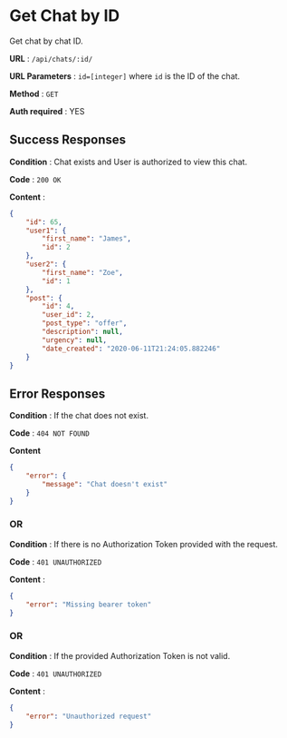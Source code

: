 # Get Chat by ID

Get chat by chat ID.

**URL** : `/api/chats/:id/`

**URL Parameters** : `id=[integer]` where `id` is the ID of the chat.

**Method** : `GET`

**Auth required** : YES

## Success Responses

**Condition** : Chat exists and User is authorized to view this chat.

**Code** : `200 OK`

**Content** : 

```json
{
    "id": 65,
    "user1": {
        "first_name": "James",
        "id": 2
    },
    "user2": {
        "first_name": "Zoe",
        "id": 1
    },
    "post": {
        "id": 4,
        "user_id": 2,
        "post_type": "offer",
        "description": null,
        "urgency": null,
        "date_created": "2020-06-11T21:24:05.882246"
    }
}
```

## Error Responses

**Condition** : If the chat does not exist.

**Code** : `404 NOT FOUND`

**Content**

```json
{
    "error": {
        "message": "Chat doesn't exist"
    }
}
```

### OR

**Condition** : If there is no Authorization Token provided with the request.

**Code** : `401 UNAUTHORIZED`

**Content** : 

```json
{
    "error": "Missing bearer token"
}
```
### OR

**Condition** : If the provided Authorization Token is not valid.

**Code** : `401 UNAUTHORIZED`

**Content** : 

```json
{
    "error": "Unauthorized request"
}
```
